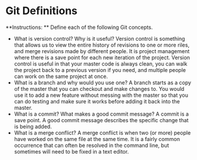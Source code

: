 # Git Definitions

**Instructions: ** Define each of the following Git concepts.

* What is version control?  Why is it useful?
Version control is something that allows us to view the entire history of revisions to one or more riles, and merge revisions made by different people. It is project management where there is a save point for each new iteration of the project. Version control is useful in that your master code is always clean, you can walk the project back to a previous version if you need, and multiple people can work on the same project at once.
* What is a branch and why would you use one?
A branch starts as a copy of the master that you can checkout and make changes to. You would use it to add a new feature without messing with the master so that you can do testing and make sure it works before adding it back into the master.
* What is a commit? What makes a good commit message?
A commit is a save point. A good commit message describes the specific change that is being added.
* What is a merge conflict?
A merge conflict is when two (or more) people have worked on the same file at the same time. It is a fairly common occurrence that can often be resolved in the command line, but sometimes will need to be fixed in a text editor.